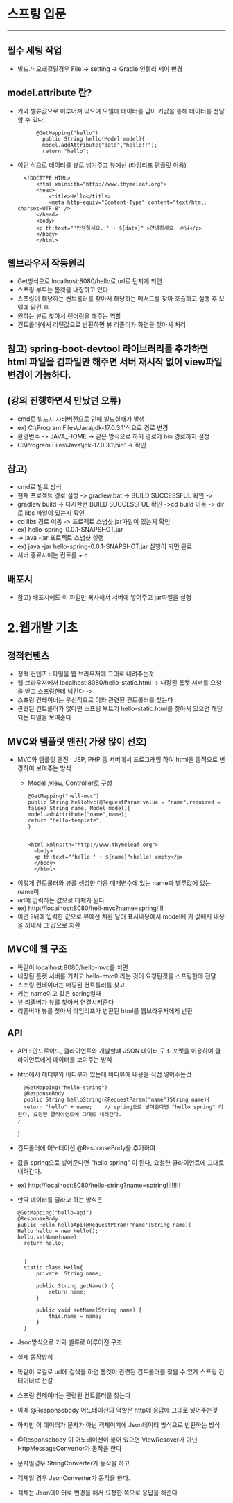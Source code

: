 # 스프링 입문 

* * * 

## 필수 세팅 작업
* 빌드가  오래걸릴경우 File -> setting -> Gradle 인텔리 제이 변경

## model.attribute 란?
* 키와 벨류값으로 이루어져 있으며 모델에 데이터를 담아 키값을 통해 데이터를 전달 할 수 있다.          

            @GetMapping("hello")
              public String hello(Model model){
              model.addAttribute("data","hello!!");
              return "hello";

* 이런 식으로 데이터를 뷰로 넘겨주고 뷰에선 (타임리프 템플릿 이용)


        <!DOCTYPE HTML>
            <html xmlns:th="http://www.thymeleaf.org">
            <head>
                <title>Hello</title>
                <meta http-equiv="Content-Type" content="text/html; charset=UTF-8" />
            </head>
            <body>
            <p th:text="'안녕하세요. ' + ${data}" >안녕하세요. 손님</p>
            </body>
            </html>

##  웹브라우저 작동원리
* Get방식으로 localhost:8080/hello로 url로 던지게 되면
* 스프링 부트는 톰켓을 내장하고 있다
* 스프링이 해당하는 컨트롤러를 찾아서 해당하는 메서드를 찾아 호출하고 실행 후 모델에 담긴 후 
* 원하는 뷰로 찾아서 렌더링을 해주는 역할 
* 컨트롤러에서 리턴값으로 반환하면 뷰 리졸터가 화면을 찾아서 처리


## 참고) spring-boot-devtool 라이브러리를 추가하면 html 파일을 컴파일만 해주면 서버 재시작 없이 view파일 변경이 가능하다.

## (강의 진행하면서 만났던 오류)
* cmd로 빌드시 자바버전으로 인해 빌드실패가 발생
* ex) C:\Program Files\Java\jdk-17.0.3.1'식으로 경로 변경
* 환경변수 -> JAVA_HOME -> 같은 방식으로 하되 경로가 bin 경로까지 설정
* C:\Program Files\Java\jdk-17.0.3.1\bin' -> 확인 
  
## 참고) 
* cmd로 빌드 방식
* 현재 프로젝트 경로 설정 -> gradlew.bat -> BUILD SUCCESSFUL 확인 ->
* gradlew build -> 다시한번 BUILD SUCCESSFUL 확인 ->cd build 이동 -> dir로 libs 파일이 있는지 확인 
* cd libs 경로 이동 -> 프로젝트 스냅샷.jar파일이 있는지 확인 
* ex)  hello-spring-0.0.1-SNAPSHOT.jar
* -> java -jar  프로젝트 스냅샷 실행
* ex) java -jar  hello-spring-0.0.1-SNAPSHOT.jar 실행이 되면 완료
* 서버 종료시에는 컨트롤 + c

## 배포시
* 참고) 배포시에도 이 파일만 복사해서 서버에 넣어주고 jar파일을 실행


# 2.웹개발 기초 
## 정적컨텐츠
* 정적 컨텐츠 : 파일을 웹 브라우저에 그대로 내려주는것 
* 웹 브라우저에서 localhost:8080/hello-static.html -> 내장된 톰켓 서버를 요청을 받고 스프링한테 넘긴다 ->
* 스프링 컨테이너는 우선적으로 이와 관련된 컨트롤러를 찾는다
* 관련된 컨트롤러가 없다면 스프링 부트가 hello-static.html를 찾아서 있으면 해당되는 파일을 보여준다

## MVC와 템플릿 엔진( 가장 많이 선호)
* MVC와 템플릿 엔진 : JSP, PHP 등 서버에서 프로그래밍 하여 html을 동적으로 변경하여 보여주는 방식  
  * Model ,view, Controller로 구성 

        @GetMapping("hell-mvc")
        public String helloMvc(@RequestParam(value = "name",required = false) String name, Model model){
        model.addAttribute("name",name);
        return "hello-template";
        }


        <html xmlns:th="http://www.thymeleaf.org">
          <body>
          <p th:text="'hello ' + ${name}">hello! empty</p>
          </body>
          </html>

* 이렇게 컨트롤러와 뷰를 생성한 다음 매개변수에 있는 name과 벨루값에 있는 name이
* url에 입력하는 값으로 대체가 된다
* ex) http://localhost:8080/hell-mvc?name=spring!!!!
* 이면 ?뒤에 입력한 값으로 뷰에선 치환 달러 표시내용에서 model에 키 값에서 내용을 꺼내서 그 값으로 치환 
## MVC에 웹 구조 
* 똑같이 localhost:8080/hello-mvc를 치면 
* 내장된 톰켓 서버를 거치고  hello-mvc이라는 것이 요청된것을 스프링한데 전달
* 스프링 컨테이너는 매핑된 컨트롤러를 찾고  
* 키는 name이고 값은 spring일때
* 뷰 리졸버가 뷰를 찾아서 연결시켜준다 
* 리졸버가 뷰를 찾아서 타임리프가 변환된 html를 웹브라우저에게 반환



## API
* API : 안드로이드, 클라이언트와 개발할떄 JSON 데이터 구조 포멧을 이용하여 클라이언트에게 데이터를 보여주는 방식 
* http에서 헤더부와 바디부가 있는데 바디뷰에 내용을 직접 넣어주는것


        @GetMapping("hello-string")
        @ResponseBody
        public String helloString(@RequestParam("name")String name){
        return "hello" + name;    // spring으로 넣어준다면 "hello spring" 이 된다, 요청한 클라이언트에 그대로 내려간다.
      }
     }

* 컨트롤러에 어노테이션  @ResponseBody을 추가하여 
* 값을 spring으로 넣어준다면 "hello spring" 이 된다, 요청한 클라이언트에 그대로 내려간다.
* ex) http://localhost:8080/hello-string?name=sptring!!!!!!!!
* 만약 데이터를 달라고 하는 방식은


      @GetMapping("hello-api")
      @ResponseBody
      public Hello helloApi(@RequestParam("name")String name){
      Hello hello = new Hello();
      hello.setName(name);
        return hello;


        }
        static class Hello{
            private  String name;
    
            public String getName() {
                return name;
            }
    
            public void setName(String name) {
                this.name = name;
            }
        }

* Json방식으로 키와 벨류로 이루어진 구조 
* 실제 동작방식
* 똑같이 로컬로 url에 검색을 하면 톰켓이 관련된 컨트롤러를 찾을 수 있게 스프링 컨테이너로 전갈
* 스프링 컨테이너는 관련된 컨트롤러를 찾는다
* 이때 @Responsebody 어노테이션의 역할은 http에 응답에 그대로 넣어주는것
* 하지만 이 데이터가 문자가 아닌 객체이기에 Json데이터 방식으로 반환하는 방식 
* @Responsebody 이 어노테이션이 붙어 있으면 ViewResover가 아닌 HttpMessageConvertor가 동작을 한다
* 문자일경우 StringConverter가 동작을 하고 
* 객체일 경우 JsonConverter가 동작을 한다.
* 객체는 Json데이터로 변경을 해서 요청한 쪽으로 응답을 해준다  